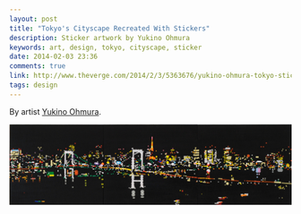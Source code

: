 ```yaml
---
layout: post
title: "Tokyo's Cityscape Recreated With Stickers"
description: Sticker artwork by Yukino Ohmura
keywords: art, design, tokyo, cityscape, sticker
date: 2014-02-03 23:36
comments: true
link: http://www.theverge.com/2014/2/3/5363676/yukino-ohmura-tokyo-sticker-artwork
tags: design
---
```


By artist [Yukino Ohmura](http://yukinoart.wix.com/home#!__news).

![Rainbow Bridge](/assets/tokyo-sticker.jpg)